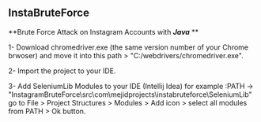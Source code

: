 ## InstaBruteForce<br>

**Brute Force Attack on Instagram Accounts with ***Java*** **

1- Download chromedriver.exe (the same version number of your Chrome brwoser) and move it into this path > "C:/webdrivers/chromedriver.exe".<br>

2- Import the project to your IDE.<br>

3- Add SeleniumLib Modules to your IDE (Intellij Idea) for example :PATH -> "InstagramBruteForce\src\com\mejidprojects\instabruteforce\SeleniumLib"
  go to File > Project Structures > Modules > Add icon > select all modules from PATH > Ok button.

